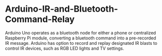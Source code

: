 # Arduino-IR-and-Bluetooth-Command-Relay
Arduino Uno operates as a bluetooth node for either a phone or centralized Raspberry Pi module, converting a bluetooth command into a pre-recorded IR message. Arduino has option to record and replay designated IR blasts to control IR devices, such as RGB LED lights and TV settings.
